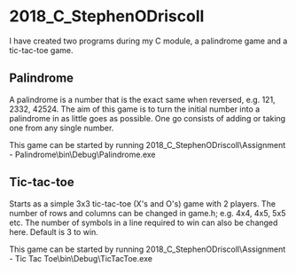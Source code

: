 # 2018_C_StephenODriscoll

I have created two programs during my C module, a palindrome game and a tic-tac-toe game.

## Palindrome

A palindrome is a number that is the exact same when reversed, e.g. 121, 2332, 42524. The aim of this game is to turn the initial number into a palindrome in as little goes as possible. One go consists of adding or taking one from any single number.

This game can be started by running 2018_C_StephenODriscoll\Assignment - Palindrome\bin\Debug\Palindrome.exe

## Tic-tac-toe

Starts as a simple 3x3 tic-tac-toe (X's and O's) game with 2 players. The number of rows and columns can be changed in game.h; e.g. 4x4, 4x5, 5x5 etc. The number of symbols in a line required to win can also be changed here. Default is 3 to win.

This game can be started by running 2018_C_StephenODriscoll\Assignment - Tic Tac Toe\bin\Debug\TicTacToe.exe
